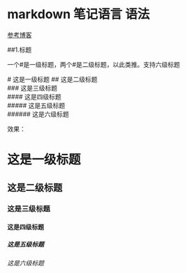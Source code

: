 # markdown 笔记语言 语法
[参考博客](https://blog.kuangstudy.com/index.php/archives/542/)

##1.标题

  一个#是一级标题，两个#是二级标题，以此类推。支持六级标题
  
  \# 这是一级标题 
	\## 这是二级标题  
  \### 这是三级标题  
  \#### 这是四级标题  
  \##### 这是五级标题  
  \###### 这是六级标题  

  效果：
  # 这是一级标题
  ## 这是二级标题
  ### 这是三级标题
  #### 这是四级标题
  ##### 这是五级标题
  ###### 这是六级标题
